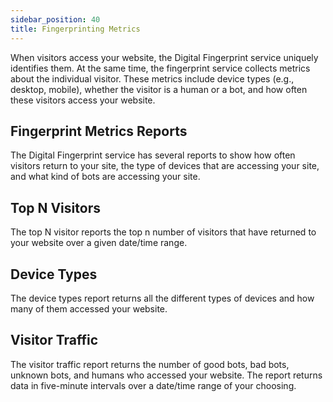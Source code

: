 ```yaml
---
sidebar_position: 40
title: Fingerprinting Metrics
---
```


When visitors access your website, the Digital Fingerprint service uniquely identifies them. At the same time, the fingerprint service collects metrics about the individual visitor. These metrics include device types (e.g., desktop, mobile), whether the visitor is a human or a bot, and how often these visitors access your website.

## Fingerprint Metrics Reports

The Digital Fingerprint service has several reports to show how often visitors return to your site, the type of devices that are accessing your site, and what kind of bots are accessing your site.

## Top N Visitors

The top N visitor reports the top n number of visitors that have returned to your website over a given date/time range.

## Device Types

The device types report returns all the different types of devices and how many of them accessed your website.

## Visitor Traffic

The visitor traffic report returns the number of good bots, bad bots, unknown bots, and humans who accessed your website. The report returns data in five-minute intervals over a date/time range of your choosing.

